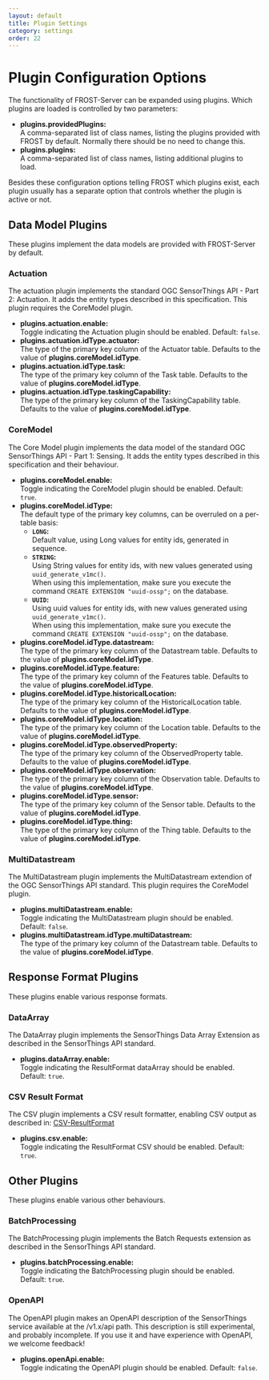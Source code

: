 ```yaml
---
layout: default
title: Plugin Settings
category: settings
order: 22
---
```


# Plugin Configuration Options

The functionality of FROST-Server can be expanded using plugins.
Which plugins are loaded is controlled by two parameters:

* **plugins.providedPlugins:**  
  A comma-separated list of class names, listing the plugins provided
  with FROST by default. Normally there should be no need to change this.
* **plugins.plugins:**  
  A comma-separated list of class names, listing additional plugins to load.

Besides these configuration options telling FROST which plugins exist, each plugin
usually has a separate option that controls whether the plugin is active or not.


## Data Model Plugins

These plugins implement the data models  are provided with FROST-Server by default.


### Actuation

The actuation plugin implements the standard OGC SensorThings API - Part 2: Actuation.
It adds the entity types described in this specification.
This plugin requires the CoreModel plugin.

* **plugins.actuation.enable:**  
  Toggle indicating the Actuation plugin should be enabled. Default: `false`.
* **plugins.actuation.idType.actuator:**  
  The type of the primary key column of the Actuator table. Defaults to the value of **plugins.coreModel.idType**.
* **plugins.actuation.idType.task:**  
  The type of the primary key column of the Task table. Defaults to the value of **plugins.coreModel.idType**.
* **plugins.actuation.idType.taskingCapability:**  
  The type of the primary key column of the TaskingCapability table. Defaults to the value of **plugins.coreModel.idType**.


### CoreModel

The Core Model plugin implements the data model of the standard OGC SensorThings
API - Part 1: Sensing.
It adds the entity types described in this specification and their behaviour.

* **plugins.coreModel.enable:**  
  Toggle indicating the CoreModel plugin should be enabled. Default: `true`.
* **plugins.coreModel.idType:**  
  The default type of the primary key columns, can be overruled on a per-table basis:
  * **`LONG`:**  
    Default value, using Long values for entity ids, generated in sequence.
  * **`STRING`:**  
    Using String values for entity ids, with new values generated using `uuid_generate_v1mc()`.  
    When using this implementation, make sure you execute the command `CREATE EXTENSION "uuid-ossp";` on the database.
  * **`UUID`:**  
    Using uuid values for entity ids, with new values generated using `uuid_generate_v1mc()`.  
    When using this implementation, make sure you execute the command `CREATE EXTENSION "uuid-ossp";` on the database.
* **plugins.coreModel.idType.datastream:**  
  The type of the primary key column of the Datastream table. Defaults to the value of **plugins.coreModel.idType**.
* **plugins.coreModel.idType.feature:**  
  The type of the primary key column of the Features table. Defaults to the value of **plugins.coreModel.idType**.
* **plugins.coreModel.idType.historicalLocation:**  
  The type of the primary key column of the HistoricalLocation table. Defaults to the value of **plugins.coreModel.idType**.
* **plugins.coreModel.idType.location:**  
  The type of the primary key column of the Location table. Defaults to the value of **plugins.coreModel.idType**.
* **plugins.coreModel.idType.observedProperty:**  
  The type of the primary key column of the ObservedProperty table. Defaults to the value of **plugins.coreModel.idType**.
* **plugins.coreModel.idType.observation:**  
  The type of the primary key column of the Observation table. Defaults to the value of **plugins.coreModel.idType**.
* **plugins.coreModel.idType.sensor:**  
  The type of the primary key column of the Sensor table. Defaults to the value of **plugins.coreModel.idType**.
* **plugins.coreModel.idType.thing:**  
  The type of the primary key column of the Thing table. Defaults to the value of **plugins.coreModel.idType**.


### MultiDatastream

The MultiDatastream plugin implements the MultiDatastream extendion of the OGC
SensorThings API standard.
This plugin requires the CoreModel plugin.

* **plugins.multiDatastream.enable:**  
  Toggle indicating the MultiDatastream plugin should be enabled. Default: `false`.
* **plugins.multiDatastream.idType.multiDatastream:**  
  The type of the primary key column of the Datastream table. Defaults to the value of **plugins.coreModel.idType**.


## Response Format Plugins

These plugins enable various response formats.


### DataArray

The DataArray plugin implements the SensorThings Data Array Extension as described
in the SensorThings API standard.

* **plugins.dataArray.enable:**  
  Toggle indicating the ResultFormat dataArray should be enabled. Default: `true`.


### CSV Result Format

The CSV plugin implements a CSV result formatter, enabling CSV output as described
in: [CSV-ResultFormat](https://github.com/INSIDE-information-systems/SensorThingsAPI/blob/master/CSV-ResultFormat/CSV-ResultFormat.md)

* **plugins.csv.enable:**  
  Toggle indicating the ResultFormat CSV should be enabled. Default: `true`.


## Other Plugins

These plugins enable various other behaviours.

### BatchProcessing

The BatchProcessing plugin implements the Batch Requests extension as described
in the SensorThings API standard.

* **plugins.batchProcessing.enable:**  
  Toggle indicating the BatchProcessing plugin should be enabled. Default: `true`.


### OpenAPI

The OpenAPI plugin makes an OpenAPI description of the SensorThings service available
at the /v1.x/api path.
This description is still experimental, and probably incomplete.
If you use it and have experience with OpenAPI, we welcome feedback!

* **plugins.openApi.enable:**  
  Toggle indicating the OpenAPI plugin should be enabled. Default: `false`.

